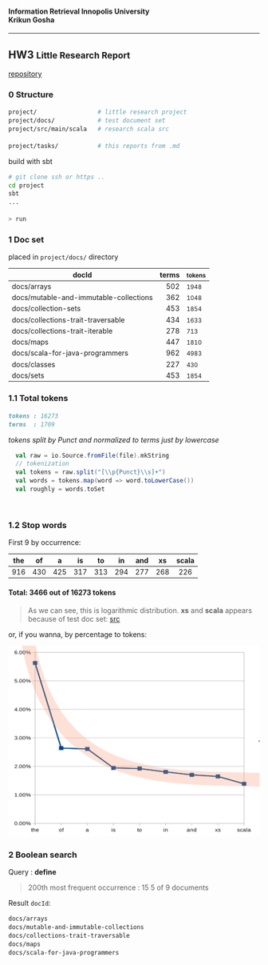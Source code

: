 #### Information Retrieval <span class="right">Innopolis University <br> Krikun Gosha</span>

-------------------------------------------------------------------------------

## HW3 <small>Little Research Report</small>

[repository](https://gitlab.com/krikun/ir-qq)

### 0 Structure

```bash
project/                 # little research project
project/docs/            # test document set
project/src/main/scala   # research scala src
                      
project/tasks/           # this reports from .md
```

build with sbt

```bash
# git clone ssh or https ..
cd project
sbt
...

> run
```

### 1 Doc set

placed in `project/docs/` directory

| docId | terms | <small> tokens </small> |
| ----- | ------: | :-------- |
| docs/arrays | 502 | <small> 1948 </small> | 
| docs/mutable-and-immutable-collections | 362 | <small> 1048 </small> | 
| docs/collection-sets | 453 | <small> 1854 </small> | 
| docs/collections-trait-traversable | 434 | <small> 1633 </small> | 
| docs/collections-trait-iterable | 278 | <small> 713 </small> | 
| docs/maps | 447 | <small> 1810 </small> | 
| docs/scala-for-java-programmers | 962 | <small> 4983 </small> | 
| docs/classes | 227 | <small> 430 </small> | 
| docs/sets | 453 | <small> 1854 </small> | 

### 1.1 Total tokens

```markdown
tokens : 16273
terms  : 1709
```
_tokens split by Punct and normalized to terms just by lowercase_

```scala
  val raw = io.Source.fromFile(file).mkString
  // tokenization
  val tokens = raw.split("[\\p{Punct}\\s]+")
  val words = tokens.map(word => word.toLowerCase())
  val roughly = words.toSet
```

&nbsp;
&nbsp;
&nbsp;


<div class="row">
<div class="col-xs">

### 1.2 Stop words

First 9 by occurrence:

| the | of  | a   | is  | to  | in  | and | xs  | scala | 
|:---:|:---:|:---:|:---:|:---:|:---:|:---:|:---:|:-----:|
| 916 | 430 | 425 | 317 | 313 | 294 | 277 | 268 | 226   | 

#### Total: 3466 out of 16273 tokens

> As we can see, this is logarithmic distribution.
  **xs** and **scala** appears because of test doc set:
  [src](http://docs.scala-lang.org/tutorials/)

</div>
<div class="col-xs">

or, if you wanna, by percentage to tokens:

![7 most frequency terms](ir-graph.png)

</div>
</div>

### 2 Boolean search

<div class="row">
<div class="col-xs">

Query : **define**

> 200th most frequent
> occurrence : 15
> 5 of 9 documents

</div>
<div class="col-xs">

Result `docId`:
```bash
docs/arrays
docs/mutable-and-immutable-collections
docs/collections-trait-traversable
docs/maps
docs/scala-for-java-programmers
```
</div>
</div>
